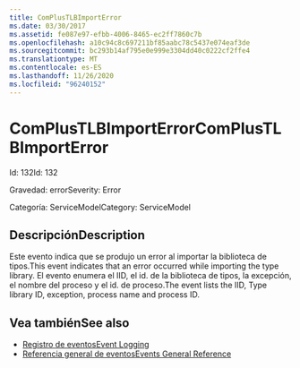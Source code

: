 ```yaml
---
title: ComPlusTLBImportError
ms.date: 03/30/2017
ms.assetid: fe087e97-efbb-4006-8465-ec2ff7860c7b
ms.openlocfilehash: a10c94c8c697211bf85aabc78c5437e074eaf3de
ms.sourcegitcommit: bc293b14af795e0e999e3304dd40c0222cf2ffe4
ms.translationtype: MT
ms.contentlocale: es-ES
ms.lasthandoff: 11/26/2020
ms.locfileid: "96240152"
---
```

# <a name="complustlbimporterror"></a><span data-ttu-id="88990-102">ComPlusTLBImportError</span><span class="sxs-lookup"><span data-stu-id="88990-102">ComPlusTLBImportError</span></span>

<span data-ttu-id="88990-103">Id: 132</span><span class="sxs-lookup"><span data-stu-id="88990-103">Id: 132</span></span>  
  
 <span data-ttu-id="88990-104">Gravedad: error</span><span class="sxs-lookup"><span data-stu-id="88990-104">Severity: Error</span></span>  
  
 <span data-ttu-id="88990-105">Categoría: ServiceModel</span><span class="sxs-lookup"><span data-stu-id="88990-105">Category: ServiceModel</span></span>  
  
## <a name="description"></a><span data-ttu-id="88990-106">Descripción</span><span class="sxs-lookup"><span data-stu-id="88990-106">Description</span></span>  

 <span data-ttu-id="88990-107">Este evento indica que se produjo un error al importar la biblioteca de tipos.</span><span class="sxs-lookup"><span data-stu-id="88990-107">This event indicates that an error occurred while importing the type library.</span></span> <span data-ttu-id="88990-108">El evento enumera el IID, el id. de la biblioteca de tipos, la excepción, el nombre del proceso y el id. de proceso.</span><span class="sxs-lookup"><span data-stu-id="88990-108">The event lists the IID, Type library ID, exception, process name and process ID.</span></span>  
  
## <a name="see-also"></a><span data-ttu-id="88990-109">Vea también</span><span class="sxs-lookup"><span data-stu-id="88990-109">See also</span></span>

- [<span data-ttu-id="88990-110">Registro de eventos</span><span class="sxs-lookup"><span data-stu-id="88990-110">Event Logging</span></span>](index.md)
- [<span data-ttu-id="88990-111">Referencia general de eventos</span><span class="sxs-lookup"><span data-stu-id="88990-111">Events General Reference</span></span>](events-general-reference.md)
